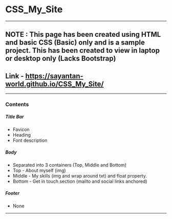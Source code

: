 # CSS_My_Site
---
**NOTE** :  This page has been created using HTML and basic CSS (Basic) only and is a sample project.
This has been created to view in laptop or desktop only (Lacks Bootstrap)
---
Link - https://sayantan-world.github.io/CSS_My_Site/
---
---
### Contents

##### Title Bar
  - Favicon 
  - Heading
  - Font description
  
##### Body
  - Separated into 3 containers (Top, Middle and Bottom)
  - Top - About myself (img)
  - Middle - My skills (img and wrap around txt) and float property.
  - Bottom - Get in touch section (mailto and social links anchored)

##### Footer
  - None

---
